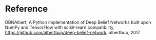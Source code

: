 # Reference
DBNAlbert, A Python implementation of Deep Belief Networks built upon NumPy and TensorFlow with scikit-learn compatibility, https://github.com/albertbup/deep-belief-network, albertbup, 2017
